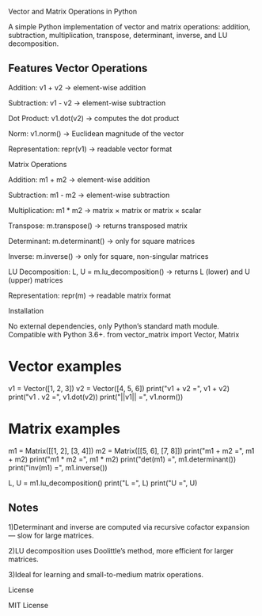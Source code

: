 Vector and Matrix Operations in Python

A simple Python implementation of vector and matrix operations: addition, subtraction, multiplication, transpose, determinant, inverse, and LU decomposition.

Features
Vector Operations
-


Addition: v1 + v2 → element-wise addition

Subtraction: v1 - v2 → element-wise subtraction

Dot Product: v1.dot(v2) → computes the dot product

Norm: v1.norm() → Euclidean magnitude of the vector

Representation: repr(v1) → readable vector format

Matrix Operations

Addition: m1 + m2 → element-wise addition

Subtraction: m1 - m2 → element-wise subtraction

Multiplication: m1 * m2 → matrix × matrix or matrix × scalar

Transpose: m.transpose() → returns transposed matrix

Determinant: m.determinant() → only for square matrices

Inverse: m.inverse() → only for square, non-singular matrices

LU Decomposition: L, U = m.lu_decomposition() → returns L (lower) and U (upper) matrices

Representation: repr(m) → readable matrix format

Installation

No external dependencies, only Python’s standard math module.
Compatible with Python 3.6+.
from vector_matrix import Vector, Matrix

# Vector examples
v1 = Vector([1, 2, 3])
v2 = Vector([4, 5, 6])
print("v1 + v2 =", v1 + v2)
print("v1 . v2 =", v1.dot(v2))
print("||v1|| =", v1.norm())

# Matrix examples
m1 = Matrix([[1, 2], [3, 4]])
m2 = Matrix([[5, 6], [7, 8]])
print("m1 + m2 =", m1 + m2)
print("m1 * m2 =", m1 * m2)
print("det(m1) =", m1.determinant())
print("inv(m1) =", m1.inverse())

L, U = m1.lu_decomposition()
print("L =", L)
print("U =", U)

Notes
-

1)Determinant and inverse are computed via recursive cofactor expansion — slow for large matrices.

2)LU decomposition uses Doolittle’s method, more efficient for larger matrices.

3)Ideal for learning and small-to-medium matrix operations.

License

MIT License
